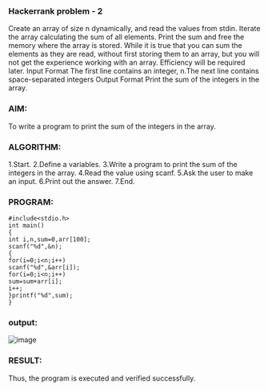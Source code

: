 ### Hackerrank problem - 2
Create an array of size n dynamically, and read the values from stdin. Iterate the array calculating the sum of all elements. Print the sum and free the memory where the array is stored. While it is true that you can sum the elements as they are read, without first storing them to an array, but you will not get the experience working with an array. Efficiency will be required later. Input Format The first line contains an integer, n.The next line contains space-separated integers Output Format Print the sum of the integers in the array.

### AIM:
To write a program to print the sum of the integers in the array.

### ALGORITHM:
1.Start.
2.Define a variables.
3.Write a program to print the sum of the integers in the array.
4.Read the value using scanf.
5.Ask the user to make an input.
6.Print out the answer.
7.End.

### PROGRAM:
```
#include<stdio.h>
int main()
{
int i,n,sum=0,arr[100];
scanf("%d",&n);
{
for(i=0;i<n;i++)
scanf("%d",&arr[i]);
for(i=0;i<n;i++)
sum=sum+arr[i];
i++;
}printf("%d",sum);
}
```
### output:
![image](https://github.com/user-attachments/assets/5f523444-525b-48d7-81fe-b27726f97f7a)
### RESULT:
Thus, the program is executed and verified successfully.

